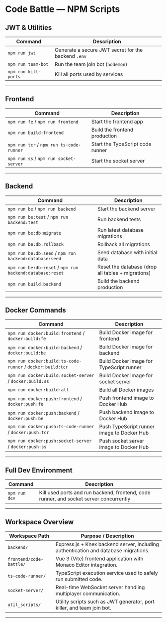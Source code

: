 # Code Battle — NPM Scripts

## JWT & Utilities

| Command              | Description                                         |
| -------------------- | --------------------------------------------------- |
| `npm run jwt`        | Generate a secure JWT secret for the backend `.env` |
| `npm run team-bot`   | Run the team join bot (`nodemon`)                   |
| `npm run kill-ports` | Kill all ports used by services                     |

---

## Frontend

| Command                                  | Description                      |
| ---------------------------------------- | -------------------------------- |
| `npm run fe` / `npm run frontend`        | Start the frontend app           |
| `npm run build:frontend`                 | Build the frontend production    |
| `npm run tcr` / `npm run ts-code-runner` | Start the TypeScript code runner |
| `npm run ss` / `npm run socket-server`   | Start the socket server          |

---

## Backend

| Command                                                  | Description                                       |
| -------------------------------------------------------- | ------------------------------------------------- |
| `npm run be` / `npm run backend`                         | Start the backend server                          |
| `npm run be:test` / `npm run backend:test`               | Run backend tests                                 |
| `npm run be:db:migrate`                                  | Run latest database migrations                    |
| `npm run be:db:rollback`                                 | Rollback all migrations                           |
| `npm run be:db:seed` / `npm run backend:database:seed`   | Seed database with initial data                   |
| `npm run be:db:reset` / `npm run backend:database:reset` | Reset the database (drop all tables + migrations) |
| `npm run build:backend`                                  | Build the backend production                      |

---

## Docker Commands

| Command                                                    | Description                                |
| ---------------------------------------------------------- | ------------------------------------------ |
| `npm run docker:build:frontend` / `docker:build:fe`        | Build Docker image for frontend            |
| `npm run docker:build:backend` / `docker:build:be`         | Build Docker image for backend             |
| `npm run docker:build:ts-code-runner` / `docker:build:tcr` | Build Docker image for TypeScript runner   |
| `npm run docker:build:socket-server` / `docker:build:ss`   | Build Docker image for socket server       |
| `npm run docker:build:all`                                 | Build all Docker images                    |
| `npm run docker:push:frontend` / `docker:push:fe`          | Push frontend image to Docker Hub          |
| `npm run docker:push:backend` / `docker:push:be`           | Push backend image to Docker Hub           |
| `npm run docker:push:ts-code-runner` / `docker:push:tcr`   | Push TypeScript runner image to Docker Hub |
| `npm run docker:push:socket-server` / `docker:push:ss`     | Push socket server image to Docker Hub     |

---

## Full Dev Environment

| Command       | Description                                                                            |
| ------------- | -------------------------------------------------------------------------------------- |
| `npm run dev` | Kill used ports and run backend, frontend, code runner, and socket server concurrently |

---

## Workspace Overview

| Workspace Path          | Purpose / Description                                                               |
| ----------------------- | ----------------------------------------------------------------------------------- |
| `backend/`              | Express.js + Knex backend server, including authentication and database migrations. |
| `frontend/code-battle/` | Vue 3 (Vite) frontend application with Monaco Editor integration.                   |
| `ts-code-runner/`       | TypeScript execution service used to safely run submitted code.                     |
| `socket-server/`        | Real-time WebSocket server handling multiplayer communication.                      |
| `util_scripts/`         | Utility scripts such as JWT generator, port killer, and team join bot.              |

---